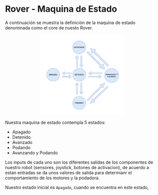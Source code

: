 # Rover - Maquina de Estado

A continuación se muestra la definición de la maquina de estado denominada como el core de nuesto Rover.

<p align="center">
    <img src="./docs/state_machine.jpeg" 
        alt="diagram state machine"
        width="55%" />
</p>

Nuestra maquina de estado contempla 5 estados: 
- Apagado
- Detenido 
- Avanzado
- Podando
- Avanzando y Podando

Los inputs de cada uno son los diferentes salidas de los componentes de nuestro robot (sensores, joystick, botones de activacion), de acuerdo a estan entradas se da unos valores de salida para determianr el comportamiento de los motores y la podadora.

Nuestro estado inicial es `Apagado`, cuando se encuentra en este estado,
